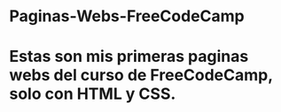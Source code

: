 # Paginas-Webs-FreeCodeCamp
<h1>
Estas son mis primeras paginas webs del curso de FreeCodeCamp, solo con HTML y CSS.
</h1>
